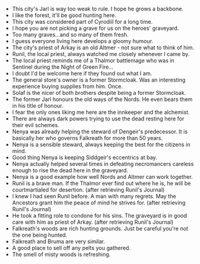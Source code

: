 - This city's Jarl is way too weak to rule. I hope he grows a backbone.
- I like the forest, it'll be good hunting here.
- This city was considered part of Cyrodiil for a long time.
- I hope you are not picking a grave for us on the heroes' graveyard.
- Too many graves...and so many of them fresh.
- I guess everyone living here develops a gloomy humour.
- The city's priest of Arkay is an old Altmer - not sure what to think of him.
- Runil, the local priest, always watched me closely whenever I came by.
- The local priest reminds me of a Thalmor battlemage who was in Sentinel during the Night of Green Fire...
- I doubt I'd be welcome here if they found out what I am.
- The general store's owner is a former Stormcloak. Was an interesting experience buying supplies from him. Once.
- Solaf is the nicer of both brothers despite being a former Stormcloak.
- The former Jarl honours the old ways of the Nords. He even bears them in his title of honour.
- I fear the only ones liking me here are the innkeeper and the alchemist.
- There are always dark powers trying to use the dead resting here for their evil schemes.
- Nenya was already helping the steward of Dengeir's predecessor. It is basically her who governs Falkreath for more than 50 years.
- Nenya is a sensible steward, always keeping the best for the citizens in mind.
- Good thing Nenya is keeping Siddgeir's eccentrics at bay.
- Nenya actually helped several times in defeating necromancers careless enough to rise the dead here in the graveyard.
- Nenya is a good example how well Nords and Altmer can work together.
- Runil is a brave man. If the Thalmor ever find out where he is, he will be courtmartialed for desertion. (after retrieving Runil's Journal)
- I knew I had seen Runil before. A man with many regrets. May the Ancestors grant him the peace of mind he strives for. (after retrieving Runil's Journal)
- He took a fitting role to condone for his sins. The graveyard is in good care with him as priest of Arkay. (after retrieving Runil's Journal)
- Falkreath's woods are rich hunting grounds. Just be careful you're not the one being hunted.
- Falkreath and Bruma are very similar.
- A good place to sell off any pelts you gathered.
- The smell of misty woods is refreshing.
